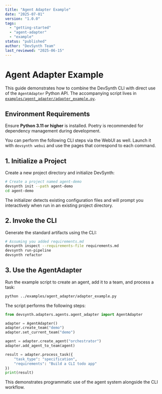 ```yaml
---
title: "Agent Adapter Example"
date: "2025-07-01"
version: "1.0.0"
tags:
  - "getting-started"
  - "agent-adapter"
  - "example"
status: "published"
author: "DevSynth Team"
last_reviewed: "2025-06-15"
---
```


# Agent Adapter Example

This guide demonstrates how to combine the DevSynth CLI with direct use of the
`AgentAdapter` Python API. The accompanying script lives in
[`examples/agent_adapter/adapter_example.py`](../../examples/agent_adapter/adapter_example.py).

## Environment Requirements

Ensure **Python 3.11 or higher** is installed. Poetry is recommended for dependency management during development.

You can perform the following CLI steps via the WebUI as well. Launch it with `devsynth webui` and use the pages that correspond to each command.

## 1. Initialize a Project

Create a new project directory and initialize DevSynth:

```bash
# Create a project named agent-demo
devsynth init --path agent-demo
cd agent-demo
```
The initializer detects existing configuration files and will prompt you interactively when run in an existing project directory.

## 2. Invoke the CLI

Generate the standard artifacts using the CLI:

```bash
# Assuming you added requirements.md
devsynth inspect --requirements-file requirements.md
devsynth run-pipeline
devsynth refactor
```

## 3. Use the AgentAdapter

Run the example script to create an agent, add it to a team, and process a task:

```bash
python ../examples/agent_adapter/adapter_example.py
```

The script performs the following steps:

```python
from devsynth.adapters.agents.agent_adapter import AgentAdapter

adapter = AgentAdapter()
adapter.create_team("demo")
adapter.set_current_team("demo")

agent = adapter.create_agent("orchestrator")
adapter.add_agent_to_team(agent)

result = adapter.process_task({
    "task_type": "specification",
    "requirements": "Build a CLI todo app"
})
print(result)
```

This demonstrates programmatic use of the agent system alongside the CLI
workflow.
